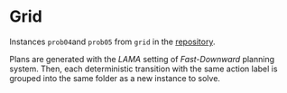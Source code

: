 # Grid

Instances `prob04`and `prob05` from `grid` in the [repository](https://github.com/aibasel/downward-benchmarks/tree/master/grid).

Plans are generated with the *LAMA* setting of *Fast-Downward* planning system. Then, each deterministic transition with the same action label is grouped into the same folder as a new instance to solve.
